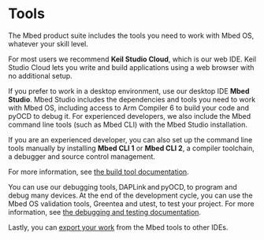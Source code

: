 # Tools

The Mbed product suite includes the tools you need to work with Mbed OS, whatever your skill level.

For most users we recommend **Keil Studio Cloud**, which is our web IDE. Keil Studio Cloud lets you write and build applications using a web browser with no additional setup.

If you prefer to work in a desktop environment, use our desktop IDE **Mbed Studio**. Mbed Studio includes the dependencies and tools you need to work with Mbed OS, including access to Arm Compiler 6 to build your code and pyOCD to debug it. For experienced developers, we also include the Mbed command line tools (such as Mbed CLI) with the Mbed Studio installation.

If you are an experienced developer, you can also set up the command line tools manually by installing **Mbed CLI 1** or **Mbed CLI 2**, a compiler toolchain, a debugger and source control management.

For more information, see [the build tool documentation](../build-tools/index.html).

You can use our debugging tools, DAPLink and pyOCD, to program and debug many devices. At the end of the development cycle, you can use the Mbed OS validation tools, Greentea and utest, to test your project. For more information, see [the debugging and testing documentation](../debug-test/index.html).

Lastly, you can [export your work](../build-tools/third-party-build-tools.html) from the Mbed tools to other IDEs.
